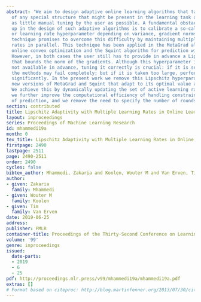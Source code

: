 ```yaml
---
abstract: 'We aim to design adaptive online learning algorithms that take advantage
  of any special structure that might be present in the learning task at hand, with
  as little manual tuning by the user as possible. A fundamental obstacle that comes
  up in the design of such adaptive algorithms is to calibrate a so-called step-size
  or learning rate hyperparameter depending on variance, gradient norms, etc. A recent
  technique promises to overcome this difficulty by maintaining multiple learning
  rates in parallel. This technique has been applied in the MetaGrad algorithm for
  online convex optimization and the Squint algorithm for prediction with expert advice.
  However, in both cases the user still has to provide in advance a Lipschitz hyperparameter
  that bounds the norm of the gradients. Although this hyperparameter is typically
  not available in advance, tuning it correctly is crucial: if it is set too small,
  the methods may fail completely; but if it is taken too large, performance deteriorates
  significantly. In the present work we remove this Lipschitz hyperparameter by designing
  new versions of MetaGrad and Squint that adapt to its optimal value automatically.
  We achieve this by dynamically updating the set of active learning rates. For MetaGrad,
  we further improve the computational efficiency of handling constraints on the domain
  of prediction, and we remove the need to specify the number of rounds in advance.'
section: contributed
title: Lipschitz Adaptivity with Multiple Learning Rates in Online Learning
layout: inproceedings
series: Proceedings of Machine Learning Research
id: mhammedi19a
month: 0
tex_title: Lipschitz Adaptivity with Multiple Learning Rates in Online Learning
firstpage: 2490
lastpage: 2511
page: 2490-2511
order: 2490
cycles: false
bibtex_author: Mhammedi, Zakaria and Koolen, Wouter M and Van Erven, Tim
author:
- given: Zakaria
  family: Mhammedi
- given: Wouter M
  family: Koolen
- given: Tim
  family: Van Erven
date: 2019-06-25
address: 
publisher: PMLR
container-title: Proceedings of the Thirty-Second Conference on Learning Theory
volume: '99'
genre: inproceedings
issued:
  date-parts:
  - 2019
  - 6
  - 25
pdf: http://proceedings.mlr.press/v99/mhammedi19a/mhammedi19a.pdf
extras: []
# Format based on citeproc: http://blog.martinfenner.org/2013/07/30/citeproc-yaml-for-bibliographies/
---
```

